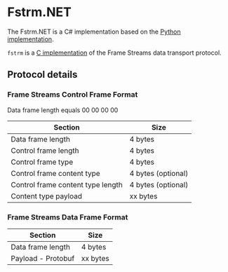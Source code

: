 # Fstrm.NET

The Fstrm.NET is a C# implementation based on the [Python implementation](https://github.com/dmachard/python-framestream).

`fstrm` is a [C implementation](https://farsightsec.github.io/fstrm/) of the Frame Streams data transport protocol.


## Protocol details

### Frame Streams Control Frame Format

Data frame length equals 00 00 00 00

| Section | Size |
|------------------------------------|----------------------|
| Data frame length                  | 4 bytes              |  
| Control frame length               | 4 bytes              |
| Control frame type                 | 4 bytes              |
| Control frame content type         | 4 bytes (optional)   |
| Control frame content type length  | 4 bytes (optional)   |
| Content type payload               | xx bytes             |     

### Frame Streams Data Frame Format

| Section | Size |
|------------------------------------|----------------------|
| Data frame length                  | 4 bytes              |
| Payload - Protobuf                 | xx bytes             |
